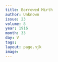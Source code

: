 ```yaml
---
title: Borrowed Mirth
author: Unknown
issue: 23
volume: 8
year: 1916
month: 33
day: V
tags:
layout: page.njk
image:
---
```

